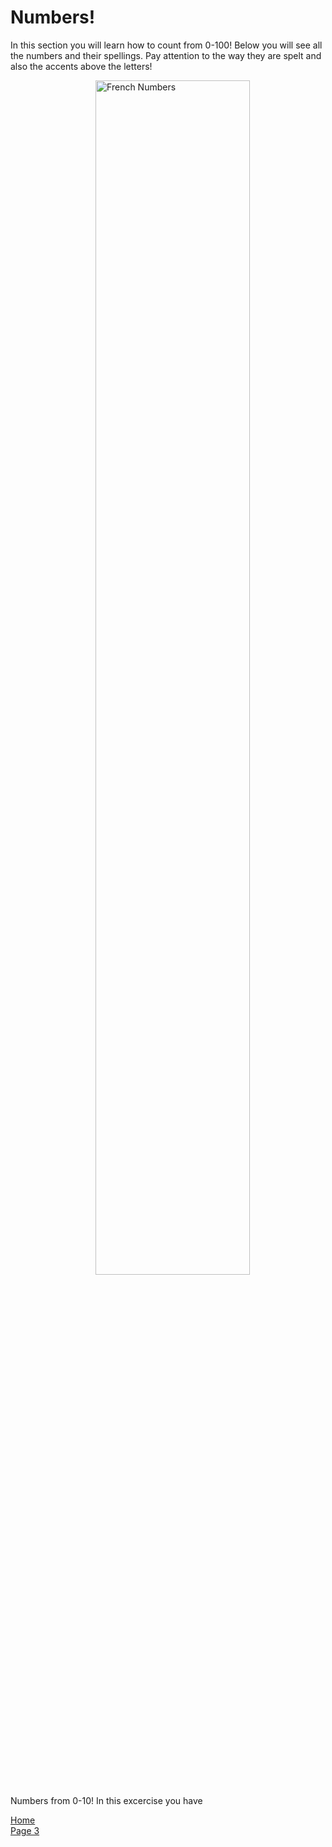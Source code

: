 <h1> Numbers! </h1>

<p> In this section you will learn how to count from 0-100! Below you will see all the numbers and their spellings. Pay attention to the way they are spelt and also the accents above the letters! </p> 

<img style= "width:70%; margin-left:27%;"
src="https://en.islcollective.com/preview/201308/f/numbers-0100_57201_1.jpg" alt="French Numbers">

Numbers from 0-10! 
In this excercise you have 


<p> 
  <a href="index.html">Home</a> <br>
  <a href="page4.html">Page 3</a>
</p>
